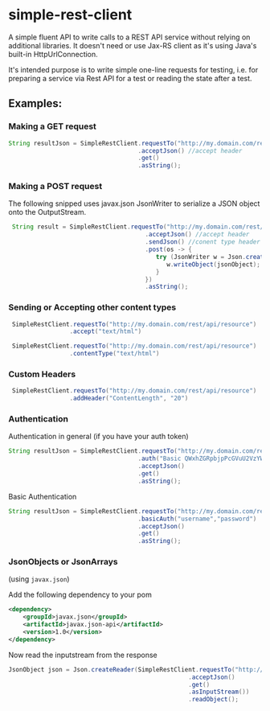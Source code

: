 # simple-rest-client
A simple fluent API to write calls to a REST API service without relying on additional libraries.
It doesn't need or use Jax-RS client as it's using Java's built-in HttpUrlConnection.
 
It's intended purpose is to write simple one-line requests for testing, i.e. for preparing a service via Rest API for a test or
reading the state after a test.

## Examples:


### Making a GET request
```java
String resultJson = SimpleRestClient.requestTo("http://my.domain.com/rest/api/resource")
                                    .acceptJson() //accept header
                                    .get()
                                    .asString();
```

### Making a POST request

The following snipped uses javax.json JsonWriter to serialize a JSON object onto the OutputStream. 

```java
 String result = SimpleRestClient.requestTo("http://my.domain.com/rest/api/resource")
                                      .acceptJson() //accept header
                                      .sendJson() //conent type header
                                      .post(os -> {
                                         try (JsonWriter w = Json.createWriter(os)) {
                                            w.writeObject(jsonObject);
                                         }
                                      })
                                      .asString();
```

### Sending or Accepting other content types

```java
 SimpleRestClient.requestTo("http://my.domain.com/rest/api/resource")
                 .accept("text/html")
```

```java
 SimpleRestClient.requestTo("http://my.domain.com/rest/api/resource")
                 .contentType("text/html")
```

### Custom Headers

```java
 SimpleRestClient.requestTo("http://my.domain.com/rest/api/resource")
                 .addHeader("ContentLength", "20")
```


### Authentication

Authentication in general (if you have your auth token)
```java
String resultJson = SimpleRestClient.requestTo("http://my.domain.com/rest/api/resource")
                                    .auth("Basic QWxhZGRpbjpPcGVuU2VzYW1l")
                                    .acceptJson()
                                    .get()
                                    .asString();
```

Basic Authentication 
```java
String resultJson = SimpleRestClient.requestTo("http://my.domain.com/rest/api/resource")
                                    .basicAuth("username","password")
                                    .acceptJson()
                                    .get()
                                    .asString();
```

### JsonObjects or JsonArrays 
(using `javax.json`)

Add the following dependency to your pom
```xml
<dependency>
    <groupId>javax.json</groupId>
    <artifactId>javax.json-api</artifactId>
    <version>1.0</version>
</dependency>
```

Now read the inputstream from the response

```java
JsonObject json = Json.createReader(SimpleRestClient.requestTo("http://my.domain.com/rest/api/resource")
                                                  .acceptJson()
                                                  .get()
                                                  .asInputStream())
                                                  .readObject();
```

